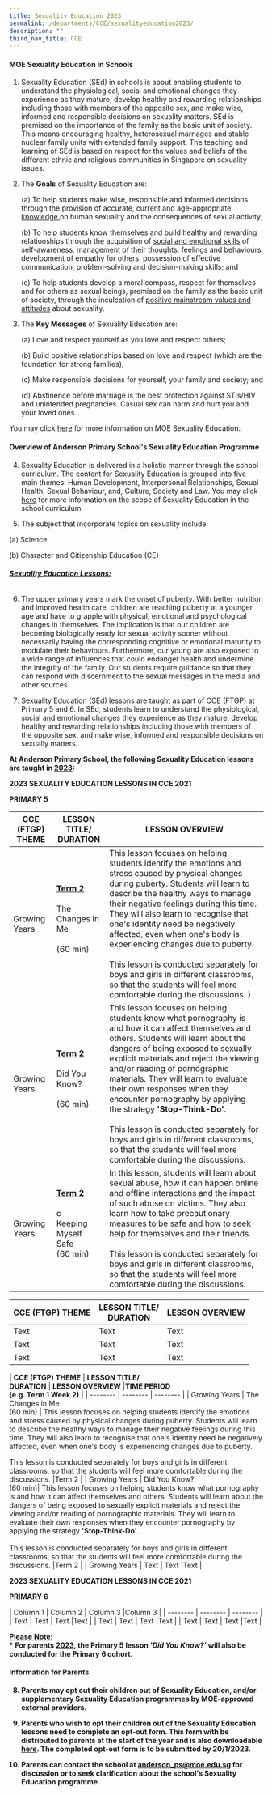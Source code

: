 ```yaml
---
title: Sexuality Education 2023
permalink: /departments/CCE/sexualityeducation2023/
description: ""
third_nav_title: CCE
---
```

#### MOE Sexuality Education in Schools

1. Sexuality Education (SEd) in schools is about enabling students to understand the physiological, social and emotional changes they experience as they mature, develop healthy and rewarding relationships including those with members of the opposite sex, and make wise, informed and responsible decisions on sexuality matters. SEd is premised on the importance of the family as the basic unit of society. This means encouraging healthy, heterosexual marriages and stable nuclear family units with extended family support. The teaching and learning of SEd is based on respect for the values and beliefs of the different ethnic and religious communities in Singapore on sexuality issues.



2.  The **Goals** of Sexuality Education are:

	(a) To help students make wise, responsible and informed decisions through the provision of accurate, current and age-appropriate <u>knowledge </u> on human sexuality and the consequences of sexual activity; 
	
	(b) To help students know themselves and build healthy and rewarding relationships through the acquisition of <u>social and emotional skills</u> of self-awareness, management of their thoughts, feelings and behaviours, development of empathy for others, possession of effective communication, problem-solving and decision-making skills; and
	
	(c) To help students develop a moral compass, respect for themselves and for others as sexual beings, premised on the family as the basic unit of society, through the inculcation of <u>positive mainstream values and attitudes</u> about sexuality.
	

3. The **Key Messages** of Sexuality Education are:

	(a) Love and respect yourself as you love and respect others;
	
	(b) Build positive relationships based on love and respect (which are the foundation for strong families);
	
	(c) Make responsible decisions for yourself, your family and society; and
	
	(d) Abstinence before marriage is the best protection against STIs/HIV and unintended pregnancies. Casual sex can harm and hurt you and your loved ones. 

You may click [here](https://go.gov.sg/moe-sexuality-education) for more information on MOE Sexuality Education.

#### Overview of Anderson Primary School's Sexuality Education Programme

4. Sexuality Education is delivered in a holistic manner through the school curriculum. The content for Sexuality Education is grouped into five main themes: Human Development, Interpersonal Relationships, Sexual Health, Sexual Behaviour, and, Culture, Society and Law. You may click [here](https://go.gov.sg/moe-sexuality-education-scope) for more information on the scope of Sexuality Education in the school curriculum.


5. The subject that incorporate topics on sexuality include:

 (a) Science
 
 (b) Character and Citizenship Education (CE)
 
<h6><strong><u>Sexuality Education Lessons: </u></strong></h6>


6. The upper primary years mark the onset of puberty. With better nutrition and improved health care, children are reaching puberty at a younger age and have to grapple with physical, emotional and psychological changes in themselves. The implication is that our children are becoming biologically ready for sexual activity sooner without necessarily having the corresponding cognitive or emotional maturity to modulate their behaviours. Furthermore, our young are also exposed to a wide range of influences that could endanger health and undermine the integrity of the family. Our students require guidance so that they can respond with discernment to the sexual messages in the media and other sources.


7. Sexuality Education (SEd) lessons are taught as part of CCE (FTGP) at Primary 5 and 6. In SEd, students learn to understand the physiological, social and emotional changes they experience as they mature, develop healthy and rewarding relationships including those with members of the opposite sex, and make wise, informed and responsible decisions on sexually matters.

**At Anderson Primary School, the following Sexuality Education lessons are taught in <u>2023</u>:**

**2023 SEXUALITY EDUCATION LESSONS IN CCE 2021**

**PRIMARY 5**



| **CCE (FTGP) THEME** | **LESSON TITLE/** <br>**DURATION** |  **LESSON OVERVIEW** | 
| -------- | -------- | -------- |
| Growing Years    | **<u>Term 2</u>** <br><br>The Changes in Me <br><br> (60 min)<br><br>   | This lesson focuses on helping students identify the emotions and stress caused by physical changes during puberty. Students will learn to describe the healthy ways to manage their negative feelings during this time. They will also learn to recognise that one's identity need be negatively affected, even when one's body is experiencing changes due to puberty. <br><br>This lesson is conducted separately for boys and girls in different classrooms, so that the students will feel more comfortable during the discussions. ) |     |
| Growing Years     | **<u>Term 2</u>** <br><br>Did You Know? <br><br> (60 min)<br><br>     | This lesson focuses on helping students know what pornography is and how it can affect themselves and others. Students will learn about the dangers of being exposed to sexually explicit materials and reject the viewing and/or reading of pornographic materials. They will learn to evaluate their own responses when they encounter pornography by applying the strategy **'Stop-Think-Do'**.  <br><br> This lesson is conducted separately for boys and girls in different classrooms, so that the students will feel more comfortable during the discussions.     |
| Growing Years     | **<u>Term 2</u>** <br><br>c<br>Keeping Myself Safe <br> (60 min)<br><br>     | In this lesson, students will learn about sexual abuse, how it can happen online and offline interactions and the impact of such abuse on victims. They also learn how to take precautionary measures to be safe and how to seek help for themselves and their friends.<br><br> This lesson is conducted separately for boys and girls in different classrooms, so that the students will feel more comfortable during the discussions.     |


| **CCE (FTGP) THEME** | **LESSON TITLE/** <br>**DURATION** |  **LESSON OVERVIEW** | 
| -------- | -------- | -------- |
| Text     | Text     | Text     |
| Text     | Text     | Text     |
| Text     | Text     | Text     |

| **CCE (FTGP) THEME** | **LESSON TITLE/** <br>**DURATION** | **LESSON OVERVIEW** |**TIME PERIOD** <br> **(e.g. Term 1 Week 2)** |
| -------- | -------- | -------- |
| Growing Years    | The Changes in Me <br> (60 min) | This lesson focuses on helping students identify the emotions and stress caused by physical changes during puberty. Students will learn to describe the healthy ways to manage their negative feelings during this time. They will also learn to recognise that one's identity need be negatively affected, even when one's body is experiencing changes due to puberty.

This lesson is conducted separately for boys and girls in different classrooms, so that the students will feel more comfortable during the discussions.     |Term 2     |
| Growing Years     | Did You Know?<br>(60 min)| This lesson focuses on helping students know what pornography is and how it can affect themselves and others. Students will learn about the dangers of being exposed to sexually explicit materials and reject the viewing and/or reading of pornographic materials. They will learn to evaluate their own responses when they encounter pornography by applying the strategy **'Stop-Think-Do'**.  <br><br> This lesson is conducted separately for boys and girls in different classrooms, so that the students will feel more comfortable during the discussions.  |Term 2     |
| Growing Years    | Text     | Text     |Text     |

**2023 SEXUALITY EDUCATION LESSONS IN CCE 2021**

**PRIMARY 6**


| Column 1 | Column 2 | Column 3 |Column 3 |
| -------- | -------- | -------- |
| Text     | Text     | Text     |Text     |
| Text     | Text     | Text     |Text     |
| Text     | Text     | Text     |Text     |

**<u>Please Note:</u>**<br>
<b>* For parents <u>2023</u>, the Primary 5 lesson *'Did You Know?'* will also be conducted for the Primary 6 cohort. 

#### Information for Parents

8.   Parents may opt out their children out of Sexuality Education, and/or supplementary Sexuality Education programmes by MOE-approved external providers.


9. Parents who wish to opt their children out of the Sexuality Education lessons need to complete an opt-out form. This form with be distributed to parents at the start of the year and is also downloadable <u> [here](https://go.gov.sg/optoutsexed)</u>. The completed opt-out form is to be submitted by 20/1/2023.


10. Parents can contact the school at anderson_ps@moe.edu.sg for discussion or to seek clarification about the school's Sexuality Education programme.